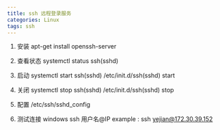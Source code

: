 ```yaml
---
title: ssh 远程登录服务
categories: Linux
tags: ssh
---
```


1. 安装
    apt-get install openssh-server

2. 查看状态
    systemctl status ssh(sshd)

3. 启动
    systemctl start ssh(sshd)
    /etc/init.d/ssh(sshd) start

4. 关闭
    systemctl stop ssh(sshd)
    /etc/init.d/ssh(sshd) stop 

5. 配置
    /etc/ssh/sshd_config

6. 测试连接
    windows  ssh 用户名@IP   example :  ssh yejian@172.30.39.152


